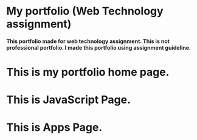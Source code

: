 # My  portfolio (Web Technology assignment)
#### This portfolio made for web technology assignment. This is not professional portfolio. I made this portfolio using assignment guideline.

# This is my portfolio home page.

#  This is JavaScript Page.

#  This is Apps Page.
